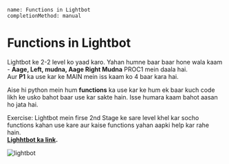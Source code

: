 ```ngMeta
name: Functions in Lightbot
completionMethod: manual
```
# Functions in Lightbot

Lightbot ke 2-2 level ko yaad karo. Yahan humne baar baar hone wala kaam - **Aage, Left, mudna, Aage Right Mudna** PROC1 mein daala hai.   
Aur **P1** ka use kar ke MAIN mein iss kaam ko 4 baar kara hai.  

Aise hi python mein hum **functions** ka use kar ke hum ek baar kuch code likh ke usko bahot baar use kar sakte hain. 
Isse humara kaam bahot aasan ho jata hai.  

Exercise: Lightbot mein firse 2nd Stage ke sare level khel kar socho functions kahan use kare aur kaise functions yahan aapki help kar rahe hain.  
**[Lighhtbot ka link](https://lightbot.com/flash.html).** 

![lightbot](11-functions.png) 

